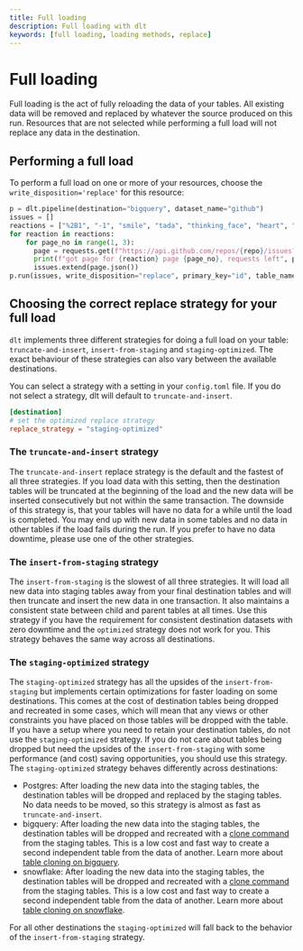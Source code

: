 ```yaml
---
title: Full loading
description: Full loading with dlt
keywords: [full loading, loading methods, replace]
---
```

# Full loading

Full loading is the act of fully reloading the data of your tables. All existing data
will be removed and replaced by whatever the source produced on this run. Resources
that are not selected while performing a full load will not replace any data in the destination.

## Performing a full load

To perform a full load on one or more of your resources, choose the `write_disposition='replace'` for this resource:

```python
p = dlt.pipeline(destination="bigquery", dataset_name="github")
issues = []
reactions = ["%2B1", "-1", "smile", "tada", "thinking_face", "heart", "rocket", "eyes"]
for reaction in reactions:
    for page_no in range(1, 3):
      page = requests.get(f"https://api.github.com/repos/{repo}/issues?state=all&sort=reactions-{reaction}&per_page=100&page={page_no}", headers=headers)
      print(f"got page for {reaction} page {page_no}, requests left", page.headers["x-ratelimit-remaining"])
      issues.extend(page.json())
p.run(issues, write_disposition="replace", primary_key="id", table_name="issues")
```

## Choosing the correct replace strategy for your full load

`dlt` implements three different strategies for doing a full load on your table: `truncate-and-insert`, `insert-from-staging` and `staging-optimized`. The exact behaviour of these strategies can also vary between the available destinations.

You can select a strategy with a setting in your `config.toml` file. If you do not select a strategy, dlt will default to `truncate-and-insert`.

```toml
[destination]
# set the optimized replace strategy
replace_strategy = "staging-optimized"
```

### The `truncate-and-insert` strategy

The `truncate-and-insert` replace strategy is the default and the fastest of all three strategies. If you load data with this setting, then the
destination tables will be truncated at the beginning of the load and the new data will be inserted consecutively but not within the same transaction. 
The downside of this strategy is, that your tables will have no data for a while until the load is completed. You
may end up with new data in some tables and no data in other tables if the load fails during the run. 
If you prefer to have no data downtime, please use one of the other strategies.

### The `insert-from-staging` strategy

The `insert-from-staging` is the slowest of all three strategies. It will load all new data into staging tables away from your final destination tables and will then truncate and insert the new data in one transaction. 
It also maintains a consistent state between child and parent tables at all times. Use this strategy if you have the requirement for consistent destination datasets with zero downtime and the `optimized` strategy does not work for you. 
This strategy behaves the same way across all destinations.

### The `staging-optimized` strategy

The `staging-optimized` strategy has all the upsides of the `insert-from-staging` but implements certain optimizations for faster loading on some destinations.
This comes at the cost of destination tables being dropped and recreated in some cases, which will mean that any views or other constraints you have
placed on those tables will be dropped with the table. If you have a setup where you need to retain your destination tables, do not use the `staging-optimized`
strategy. If you do not care about tables being dropped but need the upsides of the `insert-from-staging` with some performance (and cost) saving
opportunities, you should use this strategy. The `staging-optimized` strategy behaves differently across destinations:

* Postgres: After loading the new data into the staging tables, the destination tables will be dropped and replaced by the staging tables. No data needs to be moved, so this strategy is almost as fast as `truncate-and-insert`.
* bigquery: After loading the new data into the staging tables, the destination tables will be dropped and
  recreated with a [clone command](https://cloud.google.com/bigquery/docs/table-clones-create) from the staging tables. This is a low cost and fast way to create a second independent table from the data of another. Learn
  more about [table cloning on bigquery](https://cloud.google.com/bigquery/docs/table-clones-intro).
* snowflake: After loading the new data into the staging tables, the destination tables will be dropped and
  recreated with a [clone command](https://docs.snowflake.com/en/sql-reference/sql/create-clone) from the staging tables. This is a low cost and fast way to create a second independent table from the data of another. Learn
  more about [table cloning on snowflake](https://docs.snowflake.com/en/user-guide/object-clone).

For all other destinations the `staging-optimized` will fall back to the behavior of the `insert-from-staging` strategy.


